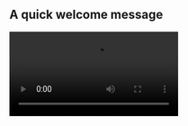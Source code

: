 ## A quick welcome message

![A video of Rodrigo Girão Serrão welcoming the Python drops subscribers.](drops-welcome.mp4)

